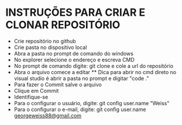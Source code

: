 # INSTRUÇÕES PARA CRIAR E CLONAR REPOSITÓRIO

* Crie repositório no github
* Crie pasta no dispositivo local
* Abra a pasta no prompt de comando do windows
* No explorer selecione o endereço e escreva CMD
* No prompt de comando digite: git clone e cole a url do repositório
* Abra o arquivo comece a editar
** Dica para abrir no cmd direto no visual studio é abrir a pasta no prompt e digitar "code ."
* Para fazer o Commit salve o arquivo
* Clique em Commit
* Identifique-se
* Para o configurar o usuário, digite: git config user.name "Weiss"
* Para o configurar o e-mail, digite: git config user.name georgeweiss88@gmail.com

